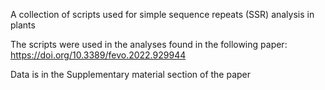 A collection of scripts used for simple sequence repeats (SSR) analysis in plants

The scripts were used in the analyses found in the following paper: https://doi.org/10.3389/fevo.2022.929944 

Data is in the Supplementary material section of the paper
